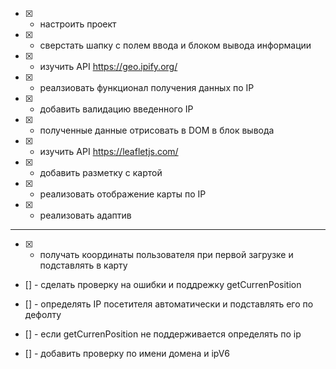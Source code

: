 - [x] - настроить проект
- [x] - сверстать шапку с полем ввода и блоком вывода информации
- [x] - изучить API https://geo.ipify.org/
- [x] - реалзиовать функционал получения данных по IP
- [x] - добавить валидацию введенного IP
- [x] - полученные данные отрисовать в DOM в блок вывода
- [x] - изучить API https://leafletjs.com/
- [x] - добавить разметку с картой
- [x] - реализовать отображение карты по IP
- [x] - реализовать адаптив

---
- [x] - получать координаты пользователя при первой загрузке и подставлять в карту
- [] - сделать проверку на ошибки и поддрежку getCurrenPosition
- [] - определять IP посетителя автоматически и подставлять его по дефолту
- [] - если getCurrenPosition не поддерживается определять по ip

- [] - добавить проверку по имени домена и ipV6